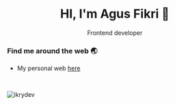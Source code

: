 <h1 align="center">HI, I'm Agus Fikri 👋</h1>
<p align="center">Frontend developer</p>

<h3>Find me around the web 🌏</h3>
<ul>
  <li>My personal web <a href="https://www.agusfikri.com" target="_blank">here</a></li>
</ul>
<br />
<p><img src="https://github-readme-stats.vercel.app/api?username=ikrydev&show_icons=true&theme=nightowl&locale=en" alt="ikrydev" /></p>
